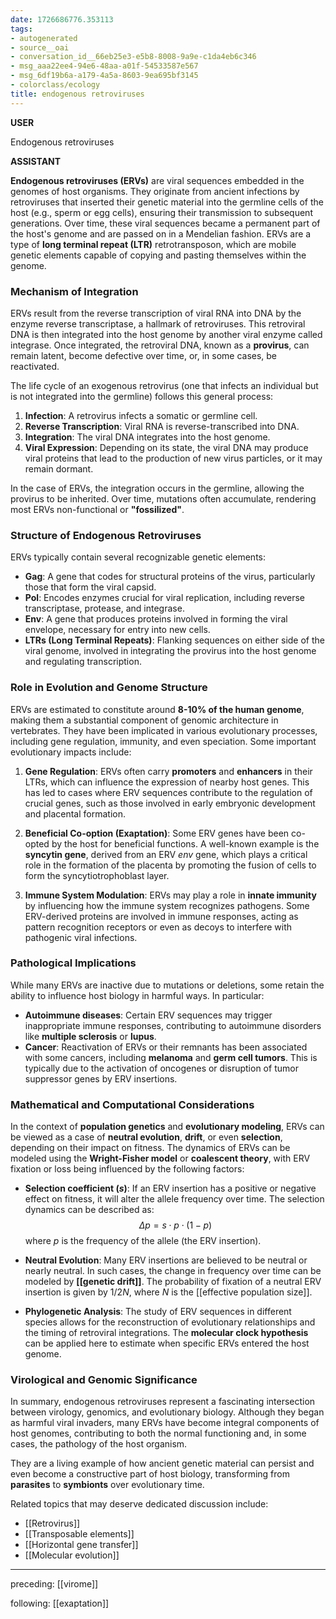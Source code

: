 ```yaml
---
date: 1726686776.353113
tags:
- autogenerated
- source__oai
- conversation_id__66eb25e3-e5b8-8008-9a9e-c1da4eb6c346
- msg_aaa22ee4-94e6-48aa-a01f-54533587e567
- msg_6df19b6a-a179-4a5a-8603-9ea695bf3145
- colorclass/ecology
title: endogenous retroviruses
---
```


**USER**

Endogenous retroviruses


**ASSISTANT**

**Endogenous retroviruses (ERVs)** are viral sequences embedded in the genomes of host organisms. They originate from ancient infections by retroviruses that inserted their genetic material into the germline cells of the host (e.g., sperm or egg cells), ensuring their transmission to subsequent generations. Over time, these viral sequences became a permanent part of the host's genome and are passed on in a Mendelian fashion. ERVs are a type of **long terminal repeat (LTR)** retrotransposon, which are mobile genetic elements capable of copying and pasting themselves within the genome.

### Mechanism of Integration
ERVs result from the reverse transcription of viral RNA into DNA by the enzyme reverse transcriptase, a hallmark of retroviruses. This retroviral DNA is then integrated into the host genome by another viral enzyme called integrase. Once integrated, the retroviral DNA, known as a **provirus**, can remain latent, become defective over time, or, in some cases, be reactivated.

The life cycle of an exogenous retrovirus (one that infects an individual but is not integrated into the germline) follows this general process:
1. **Infection**: A retrovirus infects a somatic or germline cell.
2. **Reverse Transcription**: Viral RNA is reverse-transcribed into DNA.
3. **Integration**: The viral DNA integrates into the host genome.
4. **Viral Expression**: Depending on its state, the viral DNA may produce viral proteins that lead to the production of new virus particles, or it may remain dormant.

In the case of ERVs, the integration occurs in the germline, allowing the provirus to be inherited. Over time, mutations often accumulate, rendering most ERVs non-functional or **"fossilized"**.

### Structure of Endogenous Retroviruses
ERVs typically contain several recognizable genetic elements:
- **Gag**: A gene that codes for structural proteins of the virus, particularly those that form the viral capsid.
- **Pol**: Encodes enzymes crucial for viral replication, including reverse transcriptase, protease, and integrase.
- **Env**: A gene that produces proteins involved in forming the viral envelope, necessary for entry into new cells.
- **LTRs (Long Terminal Repeats)**: Flanking sequences on either side of the viral genome, involved in integrating the provirus into the host genome and regulating transcription.

### Role in Evolution and Genome Structure
ERVs are estimated to constitute around **8-10% of the human genome**, making them a substantial component of genomic architecture in vertebrates. They have been implicated in various evolutionary processes, including gene regulation, immunity, and even speciation. Some important evolutionary impacts include:

1. **Gene Regulation**: ERVs often carry **promoters** and **enhancers** in their LTRs, which can influence the expression of nearby host genes. This has led to cases where ERV sequences contribute to the regulation of crucial genes, such as those involved in early embryonic development and placental formation.
   
2. **Beneficial Co-option (Exaptation)**: Some ERV genes have been co-opted by the host for beneficial functions. A well-known example is the **syncytin gene**, derived from an ERV *env* gene, which plays a critical role in the formation of the placenta by promoting the fusion of cells to form the syncytiotrophoblast layer.

3. **Immune System Modulation**: ERVs may play a role in **innate immunity** by influencing how the immune system recognizes pathogens. Some ERV-derived proteins are involved in immune responses, acting as pattern recognition receptors or even as decoys to interfere with pathogenic viral infections.

### Pathological Implications
While many ERVs are inactive due to mutations or deletions, some retain the ability to influence host biology in harmful ways. In particular:
- **Autoimmune diseases**: Certain ERV sequences may trigger inappropriate immune responses, contributing to autoimmune disorders like **multiple sclerosis** or **lupus**.
- **Cancer**: Reactivation of ERVs or their remnants has been associated with some cancers, including **melanoma** and **germ cell tumors**. This is typically due to the activation of oncogenes or disruption of tumor suppressor genes by ERV insertions.
  
### Mathematical and Computational Considerations
In the context of **population genetics** and **evolutionary modeling**, ERVs can be viewed as a case of **neutral evolution**, **drift**, or even **selection**, depending on their impact on fitness. The dynamics of ERVs can be modeled using the **Wright-Fisher model** or **coalescent theory**, with ERV fixation or loss being influenced by the following factors:

- **Selection coefficient ($s$)**: If an ERV insertion has a positive or negative effect on fitness, it will alter the allele frequency over time. The selection dynamics can be described as:
  $$
  \Delta p = s \cdot p \cdot (1 - p)
  $$
  where $p$ is the frequency of the allele (the ERV insertion).
  
- **Neutral Evolution**: Many ERV insertions are believed to be neutral or nearly neutral. In such cases, the change in frequency over time can be modeled by **[[genetic drift]]**. The probability of fixation of a neutral ERV insertion is given by $1/2N$, where $N$ is the [[effective population size]].

- **Phylogenetic Analysis**: The study of ERV sequences in different species allows for the reconstruction of evolutionary relationships and the timing of retroviral integrations. The **molecular clock hypothesis** can be applied here to estimate when specific ERVs entered the host genome.

### Virological and Genomic Significance
In summary, endogenous retroviruses represent a fascinating intersection between virology, genomics, and evolutionary biology. Although they began as harmful viral invaders, many ERVs have become integral components of host genomes, contributing to both the normal functioning and, in some cases, the pathology of the host organism.

They are a living example of how ancient genetic material can persist and even become a constructive part of host biology, transforming from **parasites** to **symbionts** over evolutionary time.

Related topics that may deserve dedicated discussion include:
- [[Retrovirus]]
- [[Transposable elements]]
- [[Horizontal gene transfer]]
- [[Molecular evolution]]


---

preceding: [[virome]]  


following: [[exaptation]]